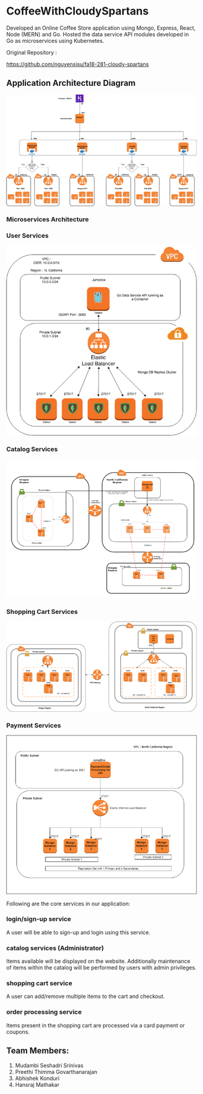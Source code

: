 # CoffeeWithCloudySpartans
Developed an Online Coffee Store application using Mongo, Express, React, Node (MERN) and Go. Hosted the data service API modules developed in Go as microservices using Kubernetes.

Original Repository :

https://github.com/nguyensjsu/fa18-281-cloudy-spartans


## Application Architecture Diagram

![ArchitectureDiagram](/Architecture/Architecture.png)

### Microservices Architecture

### User Services

![UserServices](/Architecture/MongoDiagram.png)


### Catalog Services


![CatalogServices](/Architecture/SignUp_Login_architecture.png)


### Shopping Cart Services


![ShoppingCart](/Architecture/CartAPI_diagram.png)


### Payment Services


![PaymentServices](/Architecture/Payment_API.png)


Following are the core services in our application:
### login/sign-up service
A user will be able to sign-up and login using this service.

### catalog services (Administrator)
Items available will be displayed on the website.
Additionally maintenance of items within the catalog will be performed by users with admin privileges.

### shopping cart service
A user can add/remove multiple items to the cart and checkout.

### order processing service
Items present in the shopping cart are processed via a card payment or coupons.

## Team Members:
1. Mudambi Seshadri Srinivas 
2. Preethi Thimma Govarthanarajan
3. Abhishek Konduri
4. Hansraj Mathakar


